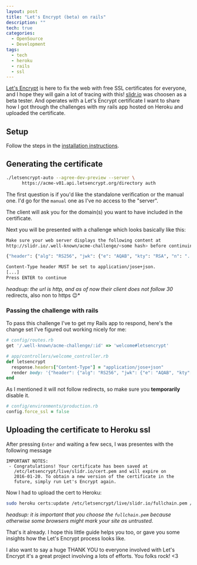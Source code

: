 ```yaml
---
layout: post
title: "Let's Encrypt (beta) on rails"
description: ""
tech: true
categories:
  - OpenSource
  - Development
tags:
  - tech
  - heroku
  - rails
  - ssl
---
```


[Let's Encrypt](https://letsencrypt.org) is here to fix the web with free SSL certificates for everyone, and I hope they will gain a lot of tracing with this! [slidr.io](https://slidr.io/) was choosen as a beta tester. And operates with a Let's Encrypt certificate I want to share how I got through the challenges with my rails app hosted on Heroku and uploaded the certificate.

## Setup
Follow the steps in the [installation instructions](https://letsencrypt.readthedocs.org/en/latest/using.html#installation-and-usage).

## Generating the certificate

```bash
./letsencrypt-auto --agree-dev-preview --server \
      https://acme-v01.api.letsencrypt.org/directory auth
```

The first question is if you'd like the standalone verification or the manual one. I'd go for the `manual` one as I've no access to the "server".

The client will ask you for the domain(s) you want to have included in the certificate.

Next you will be presented with a challenge which looks basically like this:

```bash
Make sure your web server displays the following content at
http://slidr.io/.well-known/acme-challenge/<some hash> before continuing:

{"header": {"alg": "RS256", "jwk": {"e": "AQAB", "kty": "RSA", "n": "..."}}, "payload": "...", "signature": "..."}

Content-Type header MUST be set to application/jose+json.
[...]
Press ENTER to continue
```

*headsup: the url is http, and as of now their client does not follow 30* redirects, also non to https :wink:*

### Passing the challenge with rails
To pass this challenge I've to get my Rails app to respond, here's the change set I've figured out working nicely for me:

```ruby
# config/routes.rb
get '/.well-known/acme-challenge/:id' => 'welcome#letsencrypt'
```

```ruby
# app/controllers/welcome_controller.rb
def letsencrypt
  response.headers["Content-Type"] = "application/jose+json"
  render body: '{"header": {"alg": "RS256", "jwk": {"e": "AQAB", "kty": "RSA", "n": "..."}}, "payload": "...", "signature": "..."}'
end
```

As I mentioned it will not follow redirects, so make sure you **temporarily** disable it.

```ruby
# config/environments/production.rb
config.force_ssl = false
```

## Uploading the certificate to Heroku ssl
After pressing `Enter` and waiting a few secs, I was presentes with the following message

```
IMPORTANT NOTES:
 - Congratulations! Your certificate has been saved at
   /etc/letsencrypt/live/slidr.io/cert.pem and will expire on
   2016-01-20. To obtain a new version of the certificate in the
   future, simply run Let's Encrypt again.
```

Now I had to upload the cert to Heroku:

```bash
sudo heroku certs:update /etc/letsencrypt/live/slidr.io/fullchain.pem /etc/letsencrypt/live/slidr.io/privkey.pem
```

*headsup: it is important that you choose the `fullchain.pem` because otherwise some browsers might mark your site as untrusted.*

That's it already. I hope this little guide helps you too, or gave you some insights how the Let's Encrypt process looks like.

I also want to say a huge THANK YOU to everyone involved with Let's Encrypt it's a great project involving a lots of efforts. You folks rock! <3
